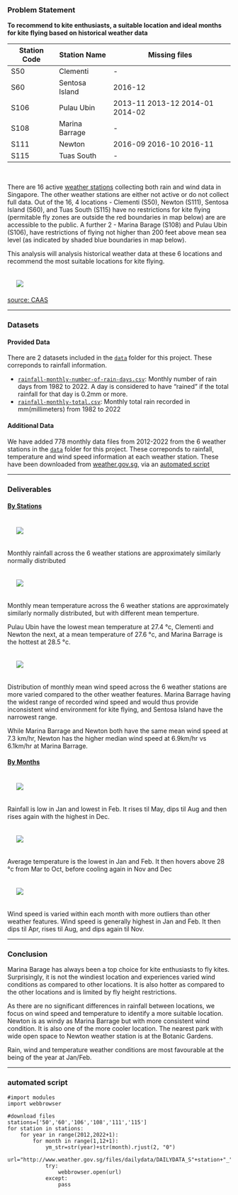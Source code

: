 ### Problem Statement
<b>To recommend to kite enthusiasts, a suitable location and ideal months for kite flying based on historical weather data</b><br>

Station Code  | Station Name         | Missing files                                   |
------------- | ---------------------| ------------------------------------------------|
S50           | Clementi             | -                                               |
S60           | Sentosa Island       | 2016-12                                         |    
S106          | Pulau Ubin           | 2013-11 2013-12 2014-01 2014-02                 |
S108          | Marina Barrage       | -                                               |
S111          | Newton               | 2016-09 2016-10 2016-11                         |                        
S115          | Tuas South           | -                                               |
<br>

There are 16 active [weather stations](./data/Station_Records.pdf) collecting both rain and wind data in Singapore. The other weather stations are either not active or do not collect full data. Out of the 16, 4 locations - Clementi (S50), Newton (S111), Sentosa Island (S60), and Tuas South (S115) have no restrictions for kite flying (permitable fly zones are outside the red boundaries in map below) are are accessible to the public. A further 2 - Marina Barage (S108) and Pulau Ubin (S106), have restrictions of flying not higher than 200 feet above mean sea level (as indicated by shaded blue boundaries in map below).<br>

This analysis will analysis historical weather data at these 6 locations and recommend the most suitable locations for kite flying.

<img src="./picture/area-limits-map-version-24bfa8924455e4ad8b6e06eae70f46f52.jpeg" style="float: center; margin: 20px; height: 200px, width: 200px"><br>
[source: CAAS](https://www.caas.gov.sg/public-passengers/aerial-activities/flying-kites)<br>

---

### Datasets

#### Provided Data

There are 2 datasets included in the [`data`](./data/) folder for this project. These correponds to rainfall information. 

* [`rainfall-monthly-number-of-rain-days.csv`](./data/rainfall-monthly-number-of-rain-days.csv): Monthly number of rain days from 1982 to 2022. A day is considered to have “rained” if the total rainfall for that day is 0.2mm or more.
* [`rainfall-monthly-total.csv`](./data/rainfall-monthly-total.csv): Monthly total rain recorded in mm(millimeters) from 1982 to 2022

#### Additional Data
We have added 778 monthly data files from 2012-2022 from the 6 weather stations in the [`data`](./data/) folder for this project. These correponds to rainfall, temperature and wind speed information at each weather station. These have been downloaded from [weather.gov.sg](http://www.weather.gov.sg), via an [automated script](#automated-script)

---

### Deliverables

#### <u>By Stations</u>

<img src="./picture/Mthly_rainfall.jpg" style="float: center; margin: 20px; height: 200px, width: 200px">

Monthly rainfall across the 6 weather stations are approximately similarly normally distributed 

<img src="./picture/Mthly_temp.jpg" style="float: center; margin: 20px; height: 200px, width: 200px">

Monthly mean temperature across the 6 weather stations are approximately similarly normally distributed, but with different mean temperture. 

Pulau Ubin have the lowest mean temperature at 27.4 °c, Clementi and Newton the next, at a mean temperature of 27.6 °c, and Marina Barrage is the hottest at 28.5 °c.

<img src="./picture/Mthly_wind_sp.jpg" style="float: center; margin: 20px; height: 200px, width: 200px">

Distribution of monthly mean wind speed across the 6 weather stations are more varied compared to the other weather features. Marina Barrage having the widest range of recorded wind speed and would thus provide inconsistent wind environment for kite flying, and Sentosa Island have the narrowest range. 

While Marina Barrage and Newton both have the same mean wind speed at 7.3 km/hr, Newton has the higher median wind speed at 6.9km/hr vs 6.1km/hr at Marina Barrage.

#### <u>By Months</u>
<img src="./picture/rainfall_bymth.jpg" style="float: center; margin: 20px; height: 200px, width: 200px">

Rainfall is low in Jan and lowest in Feb. It rises til May, dips til Aug and then rises again with the highest in Dec.

<img src="./picture/temp_bymth.jpg" style="float: center; margin: 20px; height: 200px, width: 200px">

Average temperature is the lowest in Jan and Feb. It then hovers above 28 °c from Mar to Oct, before cooling again in Nov and Dec

<img src="./picture/windsp_bymth.jpg" style="float: center; margin: 20px; height: 200px, width: 200px">

Wind speed is varied within each month with more outliers than other weather features. Wind speed is generally highest in Jan and Feb. It then dips til Apr, rises til Aug, and dips again til Nov.


---

### Conclusion
Marina Barage has always been a top choice for kite enthusiasts to fly kites. Surprisingly, it is not the windiest location and experiences varied wind conditions as compared to other locations. It is also hotter as compared to the other locations and is limited by fly height restrictions. 

As there are no significant differences in rainfall between locations, we focus on wind speed and temperature to identify a more suitable location. Newton is as windy as Marina Barrage but with more consistent wind condition. It is also one of the more cooler location. The nearest park with wide open space to Newton weather station is at the Botanic Gardens. 

Rain, wind and temperature weather conditions are most favourable at the being of the year at Jan/Feb. 

----


### automated script
````
#import modules
import webbrowser

#download files
stations=['50','60','106','108','111','115']
for station in stations:
    for year in range(2012,2022+1):
        for month in range(1,12+1):
            ym_str=str(year)+str(month).rjust(2, "0")
            url="http://www.weather.gov.sg/files/dailydata/DAILYDATA_S"+station+"_"+ym_str+".csv"
            try:
                webbrowser.open(url)
            except:
                pass
````